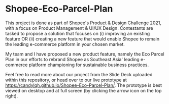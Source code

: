 # Shopee-Eco-Parcel-Plan
This project is done as part of Shopee's Product &amp; Design Challenge 2021, with a focus on Product Management & UI/UX Design. Contestants are tasked to propose a solution that focuses on (i) improving an existing feature OR (ii) creating a new feature that would enable Shopee to remain the leading e-commerce platform in your chosen market.

My team and I have proposed a new product feature, namely the Eco Parcel Plan in our efforts to rebrand Shopee as Southeast Asia' leading e-commerce platform championing for sustainable business practices. 

Feel free to read more about our project from the Slide Deck uploaded within this repository, or head over to our live prototype at https://candylqh.github.io/Shopee-Eco-Parcel-Plan/. The prototype is best viewed on desktop and at full screen (by clicking the arrow icon on the top right). 
